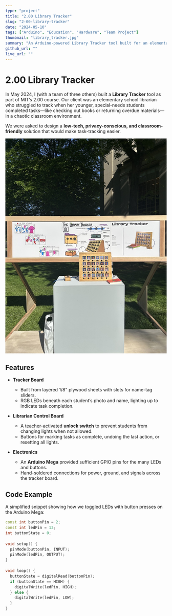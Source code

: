 ```yaml
---
type: "project"
title: "2.00 Library Tracker"
slug: "2-00-library-tracker"
date: "2024-05-10"
tags: ["Arduino", "Education", "Hardware", "Team Project"]
thumbnail: "library_tracker.jpg"
summary: "An Arduino-powered Library Tracker tool built for an elementary school librarian to help manage student tasks with LEDs, buttons, and a control board."
github_url: ""
live_url: ""
---
```


# 2.00 Library Tracker

In May 2024, I (with a team of three others) built a **Library Tracker** tool as part of MIT’s 2.00 course. Our client was an elementary school librarian who struggled to track when her younger, special-needs students completed tasks—like checking out books or returning overdue materials—in a chaotic classroom environment.

We were asked to design a **low-tech, privacy-conscious, and classroom-friendly** solution that would make task-tracking easier.

![tracker on display](/static/uploads/projects/2-00-library-tracker/tracker_on_display.jpeg)

## Features

- **Tracker Board**
  - Built from layered 1/8" plywood sheets with slots for name-tag sliders.
  - RGB LEDs beneath each student’s photo and name, lighting up to indicate task completion.

- **Librarian Control Board**
  - A teacher-activated **unlock switch** to prevent students from changing lights when not allowed.
  - Buttons for marking tasks as complete, undoing the last action, or resetting all lights.

- **Electronics**
  - An **Arduino Mega** provided sufficient GPIO pins for the many LEDs and buttons.
  - Hand-soldered connections for power, ground, and signals across the tracker board.

## Code Example

A simplified snippet showing how we toggled LEDs with button presses on the Arduino Mega:

```cpp
const int buttonPin = 2;
const int ledPin = 13;
int buttonState = 0;

void setup() {
  pinMode(buttonPin, INPUT);
  pinMode(ledPin, OUTPUT);
}

void loop() {
  buttonState = digitalRead(buttonPin);
  if (buttonState == HIGH) {
    digitalWrite(ledPin, HIGH);
  } else {
    digitalWrite(ledPin, LOW);
  }
}
